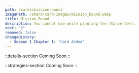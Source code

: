 ```yaml
---
path: /cards/mission-bound
imagePath: /shard-card-images/mission_bound.webp
title: Mission Bound
description: You cannot die while planting the [Converter].
cost: "2"
removed: false
changeHistory:
  - Season 1 Chapter 1: "Card Added"
---
```


::details-section
Coming Soon
::

::strategies-section
Coming Soon
::
